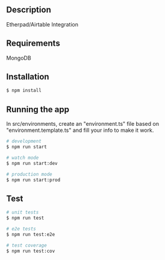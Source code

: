 ## Description

Etherpad/Airtable Integration

## Requirements

MongoDB

## Installation

```bash
$ npm install
```

## Running the app

In src/environments, create an "environment.ts" file based on "environment.template.ts" and fill your info to make it work.

```bash
# development
$ npm run start

# watch mode
$ npm run start:dev

# production mode
$ npm run start:prod
```

## Test

```bash
# unit tests
$ npm run test

# e2e tests
$ npm run test:e2e

# test coverage
$ npm run test:cov
```



